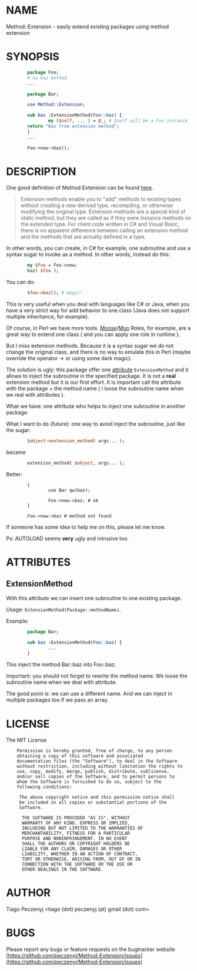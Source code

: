 # NAME

Method::Extension - easily extend existing packages using method extension

# SYNOPSIS
```perl
        package Foo;
        # no baz method
        ...

        package Bar;

        use Method::Extension;

        sub baz :ExtensionMethod(Foo::baz) {
                my ($self, ... ) = @_; # $self will be a Foo instance
        return "Baz from extension method";
        }
        ...

        Foo->new->baz();        
```
# DESCRIPTION

One good definition of Method Extension can be found [here](https://msdn.microsoft.com/en-us/library/vstudio/bb383977\(v=vs.110\).aspx).

> Extension methods enable you to "add" methods to existing types without creating a new derived type, 
> recompiling, or otherwise modifying the original type. Extension methods are a special kind of static method, 
> but they are called as if they were instance methods on the extended type. For client code written in C# and 
> Visual Basic, there is no apparent difference between calling an extension method and the methods that are 
> actually defined in a type.

In other words, you can create, in C# for example, one subroutine and use a syntax sugar to invoke as a method. In other words, instead do this:
```perl
        my $foo = Foo->new;
        baz( $foo );
```
You can do:
```perl
        $foo->baz(); # magic!
```
This is very useful when you deal with languages like C# or Java, when you have a very strict way for add behavior to one class (Java does not support multiple inheritance, for example). 

Of course, in Perl we have more tools. [Moose](https://metacpan.org/pod/Moose)/[Moo](https://metacpan.org/pod/Moo) Roles, for example, are a great way to extend one class ( and you can apply one role in runtime ).

But I miss extension methods. Because it is a syntax sugar we do not change the original class, and there is no way to emulate this in Perl (maybe override the operator -> or using some dark magic). 

The solution is ugly: this package offer one [attribute](https://metacpan.org/pod/attribute) `ExtensionMethod` and it allows to inject the subroutine in the specified package. It is not a **real** extension method but it is our first effort. It is important call the attribute with the package + the method name ( I loose the subroutine name when we real with attributes ). 

What we have: one attribute who helps to inject one subroutine in another package.

What I want to do (future): one way to avoid inject the subroutine, just like the sugar:
```perl
        $object->extension_method( args... );
```
became
```perl
        extension_method( $object, args... );
```
Better:
```
        {
                use Bar qw(baz);

                Foo->new->baz; # ok
        }

        Foo->new->baz # method not found
```
If someone has some idea to help me on this, please let me know.

Ps: AUTOLOAD seems **very** ugly and intrusive too.

# ATTRIBUTES

## ExtensionMethod

With this attribute we can insert one subroutine to one existing package.

Usage: `ExtensionMethod(Package::methodName)`.

Example:
```perl
        package Bar;

        sub baz :ExtensionMethod(Foo::baz) {
                ...
        } 
```
This inject the method Bar::baz into Foo::baz.

Important: you should not forget to rewrite the method name. We loose the subroutine name when we deal with attribute.

The good point is: we can use a different name. And we can inject in multiple packages too if we pass an array.

# LICENSE

The MIT License
```
    Permission is hereby granted, free of charge, to any person
    obtaining a copy of this software and associated
    documentation files (the "Software"), to deal in the Software
    without restriction, including without limitation the rights to
    use, copy, modify, merge, publish, distribute, sublicense,
    and/or sell copies of the Software, and to permit persons to
    whom the Software is furnished to do so, subject to the
    following conditions:
     
     The above copyright notice and this permission notice shall
     be included in all copies or substantial portions of the
     Software.
      
      THE SOFTWARE IS PROVIDED "AS IS", WITHOUT
      WARRANTY OF ANY KIND, EXPRESS OR IMPLIED,
      INCLUDING BUT NOT LIMITED TO THE WARRANTIES OF
      MERCHANTABILITY, FITNESS FOR A PARTICULAR
      PURPOSE AND NONINFRINGEMENT. IN NO EVENT
      SHALL THE AUTHORS OR COPYRIGHT HOLDERS BE
      LIABLE FOR ANY CLAIM, DAMAGES OR OTHER
      LIABILITY, WHETHER IN AN ACTION OF CONTRACT,
      TORT OR OTHERWISE, ARISING FROM, OUT OF OR IN
      CONNECTION WITH THE SOFTWARE OR THE USE OR
      OTHER DEALINGS IN THE SOFTWARE.
```
# AUTHOR

Tiago Peczenyj <tiago (dot) peczenyj (at) gmail (dot) com>

# BUGS

Please report any bugs or feature requests on the bugtracker website
[https://github.com/peczenyj/Method-Extension/issues](https://github.com/peczenyj/Method-Extension/issues)
